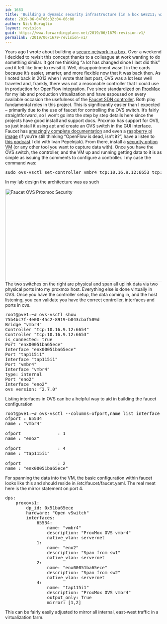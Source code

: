 ```yaml
---
id: 1683
title: 'Building a dynamic security infrastructure [in a box &#8211; with SDN]'
date: 2019-06-04T06:32:04-06:00
author: Nick Buraglio
layout: revision
guid: https://www.forwardingplane.net/2019/06/1679-revision-v1/
permalink: /2019/06/1679-revision-v1/
---
```

Years ago I wrote about building a [secure network in a box](https://www.forwardingplane.net/2013/07/building-a-secured-network-in-a-box/). Over a weekend I decided to revisit this concept thanks to a colleague at work wanting to do something similar. It got me thinking “a lot has changed since I last did this” and it felt like time to revisit it. Well, disappointment wasn’t in the cards because it’s easier, smarter, and more flexible now that it was back then. As I noted back in 2013 when I wrote that last post, OVS was a lot less well traveled and, frankly, there was not a reasonable controller that I could use in production for OpenFlow integration. I’ve since standardized on [ProxMox](https://www.proxmox.com/en/) for my lab and production virtualization and have espoused on every available occasion the usefulness of the [Faucet SDN controller](https://www.faucet.nz). Both play fundamental roles in this project. This is significantly easier than I expected &#8211; primarily due to the use of faucet for controlling the OVS switch. It’s fairly straightforward, so I won’t go into the step by step details here since the projects have good install and support docs. Proxmox has support for OVS, so just install it using apt and create an OVS switch in the GUI interface. Faucet has [amazingly complete documentation](https://docs.faucet.nz/en/latest/) and even a [raspberry pi image](https://docs.faucet.nz/en/latest/installation.html#installing-on-raspberry-pi) (if you’re still thinking “OpenFlow is dead, isn’t it?”, have a listen to [this podcast](https://blog.ipspace.net/2019/04/using-faucet-to-build-sc18-network-with.html) I did with Ivan Pepelnjak). From there, install a [security option VM](https://securityonion.net/) (or any other tool you want to capture data with). Once you have the OVS switch, the controller, and the VM up and running getting data to it is as simple as issuing the comments to configure a controller. I my case the command was:

<pre>sudo ovs-vsctl set-controller vmbr4 tcp:10.16.9.12:6653 tcp:10.16.9.12:6654</pre>

In my lab design the architecture was as such

<img style="float: left;" title="Faucet OVS Proxmox Security.jpg" src="https://www.forwardingplane.net/wp-content/uploads/2019/05/Faucet-OVS-Proxmox-Security.jpg" alt="Faucet OVS Proxmox Security" width="598" height="297" border="0" /> 

The two switches on the right are physical and span all uplink data via two physical ports into my proxmox host. Everything else is done virtually in OVS. Once you have the controller setup, the data coming in, and the host listening, you can validate you have the correct controller, interfaces and ports in ovs.

<pre>root@pve1:~# ovs-vsctl show
75b4bc7f-4e00-45c2-8919-b043cbaf509d
Bridge "vmbr4"
Controller "tcp:10.16.9.12:6654"
Controller "tcp:10.16.9.12:6653"
is_connected: true
Port "enx00051ba65ece"
Interface "enx00051ba65ece"
Port "tap115i1"
Interface "tap115i1"
Port "vmbr4"
Interface "vmbr4"
type: internal
Port "eno2"
Interface "eno2"
ovs_version: “2.7.0"</pre>

Listing interfaces in OVS can be a helpful way to aid in building the faucet configuration

<pre>root@pve1:~# ovs-vsctl --columns=ofport,name list interface
ofport : 65534
name : "vmbr4"

ofport              : 1
name : "eno2"

ofport              : 4
name : "tap115i1"

ofport              : 2
name : "enx00051ba65ece"</pre>

For spanning the data into the VM, the basic configuration within faucet looks like this and should reside in /etc/faucet/faucet.yaml. The real meat here is the mirror statement on port 4.

<pre>dps:
    proxovs1:
        dp_id: 0x51ba65ece
        hardware: "Open vSwitch"
        interfaces:
            65534:
                name: "vmbr4"
                description: "ProxMox OVS vmbr4"
                native_vlan: servernet
            1:
                name: "eno2"
                description: "Span from sw1"
                native_vlan: servernet
            2:
                name: "enx00051ba65ece"
                description: "Span from sw2"
                native_vlan: servernet
            4:
                name: "tap115i1"
                description: "ProxMox OVS vmbr4"
                output_only: True
                mirror: [1,2]</pre>

This can be fairly easily adjusted to mirror all internal, east-west traffic in a virtualization farm.
